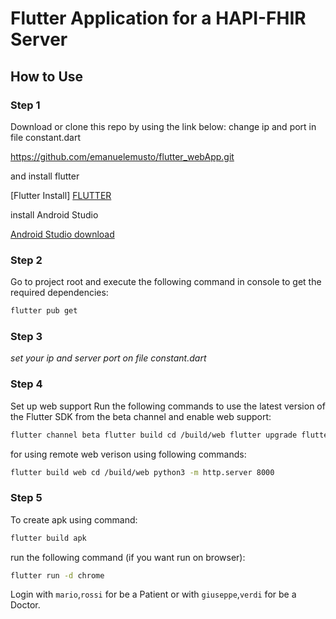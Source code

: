 # Flutter Application for a HAPI-FHIR Server

## How to Use 
 
### Step 1

Download or clone this repo by using the link below: change ip and port in file constant.dart

https://github.com/emanuelemusto/flutter_webApp.git

and install flutter

[Flutter Install] [FLUTTER]

install Android Studio

[Android Studio download][ANDROIDSTUDIO]

### Step 2

Go to project root and execute the following command in console to get the required dependencies:
```sh
flutter pub get
```
### Step 3

 _set your ip and server port on file constant.dart_


### Step 4

Set up web support Run the following commands to use the latest version of the Flutter SDK from the beta channel and enable web support:
```sh
flutter channel beta flutter build cd /build/web flutter upgrade flutter config --enable-web
```

for using remote web verison using following commands:
```sh
flutter build web cd /build/web python3 -m http.server 8000
```

### Step 5

To create apk using command: 
```sh
flutter build apk
```

run the following command (if you want run on browser): 
```sh
flutter run -d chrome
```


Login with `mario`,`rossi` for be a Patient or with `giuseppe`,`verdi` for be a Doctor.

[//]: # (These are reference links used in the body of this note and get stripped out when the markdown processor does its job. There is no need to format nicely because it shouldn't be seen. Thanks SO - http://stackoverflow.com/questions/4823468/store-comments-in-markdown-syntax)

   [FLUTTER]: <https://flutter.dev/docs/get-started/install>
   [ANDROIDSTUDIO]: <https://developer.android.com/studio>
